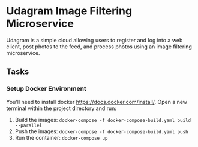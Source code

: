 # Udagram Image Filtering Microservice

Udagram is a simple cloud allowing users to register and log into a web client, post photos to the feed, and process photos using an image filtering microservice.



## Tasks

### Setup Docker Environment
You'll need to install docker https://docs.docker.com/install/. Open a new terminal within the project directory and run:

1. Build the images: `docker-compose -f docker-compose-build.yaml build --parallel`
2. Push the images: `docker-compose -f docker-compose-build.yaml push`
3. Run the container: `docker-compose up`

